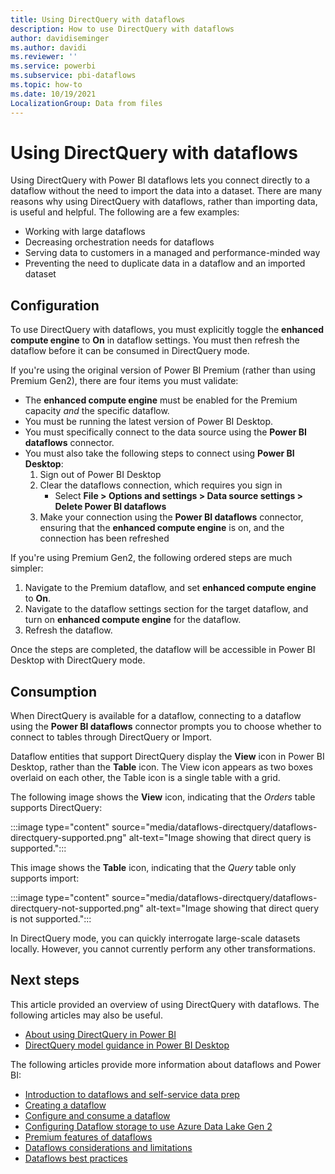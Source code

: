 ```yaml
---
title: Using DirectQuery with dataflows
description: How to use DirectQuery with dataflows
author: davidiseminger
ms.author: davidi
ms.reviewer: ''
ms.service: powerbi
ms.subservice: pbi-dataflows
ms.topic: how-to
ms.date: 10/19/2021
LocalizationGroup: Data from files
---
```

# Using DirectQuery with dataflows

Using DirectQuery with Power BI dataflows lets you connect directly to a dataflow without the need to import the data into a dataset. There are many reasons why using DirectQuery with dataflows, rather than importing data, is useful and helpful. The following are a few examples:

* Working with large dataflows
* Decreasing orchestration needs for dataflows
* Serving data to customers in a managed and performance-minded way
* Preventing the need to duplicate data in a dataflow and an imported dataset


## Configuration

To use DirectQuery with dataflows, you must explicitly toggle the **enhanced compute engine** to **On** in dataflow settings. You must then refresh the dataflow before it can be consumed in DirectQuery mode. 

If you're using the original version of Power BI Premium (rather than using Premium Gen2), there are four items you must validate:

* The **enhanced compute engine** must be enabled for the Premium capacity *and* the specific dataflow.
* You must be running the latest version of Power BI Desktop.
* You must specifically connect to the data source using the **Power BI dataflows** connector.
* You must also take the following steps to connect using **Power BI Desktop**:
    1. Sign out of Power BI Desktop
    2. Clear the dataflows connection, which requires you sign in
        * Select **File > Options and settings > Data source settings > Delete Power BI dataflows**
    3. Make your connection using the **Power BI dataflows** connector, ensuring that the **enhanced compute engine** is on, and the connection has been refreshed

If you're using Premium Gen2, the following ordered steps are much simpler:

1. Navigate to the Premium dataflow, and set **enhanced compute engine** to **On**.
2. Navigate to the dataflow settings section for the target dataflow, and turn on **enhanced compute engine** for the dataflow.
3. Refresh the dataflow.

Once the steps are completed, the dataflow will be accessible in Power BI Desktop with DirectQuery mode.


## Consumption

When DirectQuery is available for a dataflow, connecting to a dataflow using the **Power BI dataflows** connector prompts you to choose whether to connect to tables through DirectQuery or Import.

Dataflow entities that support DirectQuery display the **View** icon in Power BI Desktop, rather than the **Table** icon. The View icon appears as two boxes overlaid on each other, the Table icon is a single table with a grid.

The following image shows the **View** icon, indicating that the *Orders* table supports DirectQuery:

:::image type="content" source="media/dataflows-directquery/dataflows-directquery-supported.png" alt-text="Image showing that direct query is supported.":::

This image shows the **Table** icon, indicating that the *Query* table only supports import:

:::image type="content" source="media/dataflows-directquery/dataflows-directquery-not-supported.png" alt-text="Image showing that direct query is not supported.":::

In DirectQuery mode, you can quickly interrogate large-scale datasets locally. However, you cannot currently perform any other transformations. 

## Next steps

This article provided an overview of using DirectQuery with dataflows. The following articles may also be useful.

* [About using DirectQuery in Power BI](../../connect-data/desktop-directquery-about.md)
* [DirectQuery model guidance in Power BI Desktop](../../guidance/directquery-model-guidance.md)

The following articles provide more information about dataflows and Power BI:

* [Introduction to dataflows and self-service data prep](dataflows-introduction-self-service.md)
* [Creating a dataflow](dataflows-create.md)
* [Configure and consume a dataflow](dataflows-configure-consume.md)
* [Configuring Dataflow storage to use Azure Data Lake Gen 2](dataflows-azure-data-lake-storage-integration.md)
* [Premium features of dataflows](dataflows-premium-features.md)
* [Dataflows considerations and limitations](dataflows-features-limitations.md)
* [Dataflows best practices](dataflows-best-practices.md)
